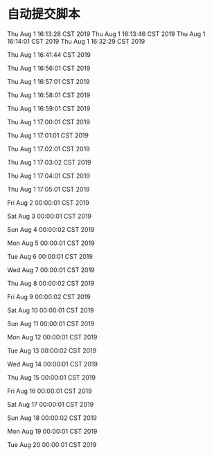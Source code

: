 # 自动提交脚本
Thu Aug  1 16:13:28 CST 2019
Thu Aug  1 16:13:46 CST 2019
Thu Aug  1 16:14:01 CST 2019
Thu Aug  1 16:32:29 CST 2019

Thu Aug  1 16:41:44 CST 2019

Thu Aug  1 16:56:01 CST 2019

Thu Aug  1 16:57:01 CST 2019

Thu Aug  1 16:58:01 CST 2019

Thu Aug  1 16:59:01 CST 2019

Thu Aug  1 17:00:01 CST 2019

Thu Aug  1 17:01:01 CST 2019

Thu Aug  1 17:02:01 CST 2019

Thu Aug  1 17:03:02 CST 2019

Thu Aug  1 17:04:01 CST 2019

Thu Aug  1 17:05:01 CST 2019

Fri Aug  2 00:00:01 CST 2019

Sat Aug  3 00:00:01 CST 2019

Sun Aug  4 00:00:02 CST 2019

Mon Aug  5 00:00:01 CST 2019

Tue Aug  6 00:00:01 CST 2019

Wed Aug  7 00:00:01 CST 2019

Thu Aug  8 00:00:02 CST 2019

Fri Aug  9 00:00:02 CST 2019

Sat Aug 10 00:00:01 CST 2019

Sun Aug 11 00:00:01 CST 2019

Mon Aug 12 00:00:01 CST 2019

Tue Aug 13 00:00:02 CST 2019

Wed Aug 14 00:00:01 CST 2019

Thu Aug 15 00:00:01 CST 2019

Fri Aug 16 00:00:01 CST 2019

Sat Aug 17 00:00:01 CST 2019

Sun Aug 18 00:00:02 CST 2019

Mon Aug 19 00:00:01 CST 2019

Tue Aug 20 00:00:01 CST 2019

